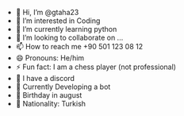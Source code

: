 - 👋 Hi, I’m @gtaha23
- 👀 I’m interested in Coding
- 🌱 I’m currently learning python
- 💞️ I’m looking to collaborate on ...
- 📫 How to reach me +90 501 123 08 12
- 😄 Pronouns: He/him
- ⚡ Fun fact: I am a chess player (not professional)
- 💬 I have a discord
- 📢 Currently Developing a bot
- 🥳 Birthday in august
- 🏴󠁧󠁢󠁥󠁮󠁧󠁿 Nationality: Turkish

<!---
gtaha23/gtaha23 is a ✨ special ✨ repository because its `README.md` (this file) appears on your GitHub profile.
You can click the Preview link to take a look at your changes.
--->
